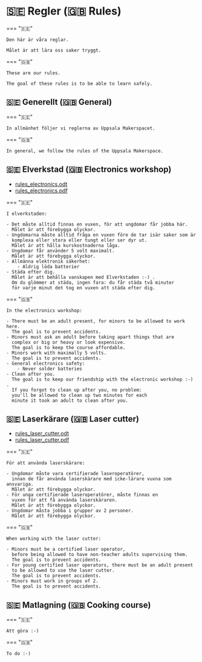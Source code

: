 # 🇸🇪 Regler (🇬🇧 Rules)

=== "🇸🇪"

    Den här är våra reglar.

    Målet är att lära oss saker tryggt.

=== "🇬🇧"

    These are our rules.

    The goal of these rules is to be able to learn safely.

## 🇸🇪 Generellt (🇬🇧 General)

=== "🇸🇪"

    In allmänhet följer vi reglerna av Uppsala Makerspacet.

=== "🇬🇧"

    In general, we follow the rules of the Uppsala Makerspace.


## 🇸🇪 Elverkstad (🇬🇧 Electronics workshop)

- [rules_electronics.odt](rules_electronics.odt)
- [rules_electronics.pdf](rules_electronics.pdf)

=== "🇸🇪"

    I elverkstaden:

    - Det måste alltid finnas en vuxen, för att ungdomar får jobba här.
      Målet är att förebygga olyckor.
    - Ungdomarna måste alltid fråga en vuxen före de tar isär saker som är
      komplexa eller stora eller tungt eller ser dyr ut.
      Målet är att hålla kurskostnaderna låga.
    - Ungdomar får använder 5 volt maximalt.
      Målet är att förebygga olyckor.
    - Allmänna elektronik säkerhet:
        - Aldrig löda batterier
    - Städa efter dig.
      Målet är att behålla vanskapen med Elverkstaden :-) .
      Om du glömmer at städa, ingen fara: du får städa två minuter
      för varje minut det tog en vuxen att städa efter dig.

=== "🇬🇧"

    In the electronics workshop:

    - There must be an adult present, for minors to be allowed to work here.
      The goal is to prevent accidents.
    - Minors must ask an adult before taking apart things that are
      complex or big or heavy or look expensive.
      The goal is to keep the course affordable.
    - Minors work with maximally 5 volts.
      The goal is to prevent accidents.
    - General electronics safety:
        - Never solder batteries
    - Clean after you.
      The goal is to keep our friendship with the electronic workshop :-) .
      If you forgot to clean up after you, no problem:
      you'll be allowed to clean up two minutes for each
      minute it took an adult to clean after you.
      
## 🇸🇪 Laserkärare (🇬🇧 Laser cutter)

- [rules_laser_cutter.odt](rules_laser_cutter.odt)
- [rules_laser_cutter.pdf](rules_laser_cutter.pdf)

=== "🇸🇪"

    För att använda laserskärare:

    - Ungdomar måste vara certifierade laseroperatörer,
      innan de får använda laserskärare med icke-lärare vuxna som ansvariga.
      Målet är att förebygga olyckor.
    - För unga certifierade laseroperatörer, måste finnas en
      vuxen för att få använda laserskäraren.
      Målet är att förebygga olyckor.
    - Ungdomar måsta jobba i grupper av 2 personer.
      Målet är att förebygga olyckor.

=== "🇬🇧"

    When working with the laser cutter:

    - Minors must be a certified laser operator,
      before being allowed to have non-teacher adults supervising them.
      The goal is to prevent accidents.
    - For young certified laser operators, there must be an adult present
      to be allowed to use the laser cutter.
      The goal is to prevent accidents.
    - Minors must work in groups of 2.
      The goal is to prevent accidents.

## 🇸🇪 Matlagning (🇬🇧 Cooking course)

=== "🇸🇪"

    Att göra :-)

=== "🇬🇧"

    To do :-)

